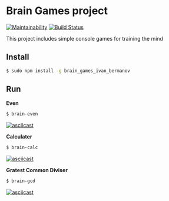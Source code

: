 # Brain Games project

[![Maintainability](https://api.codeclimate.com/v1/badges/2b65af43e7530f978fc8/maintainability)](https://codeclimate.com/github/youngandinnocent/project-lvl1-s474/maintainability)
[![Build Status](https://travis-ci.org/youngandinnocent/project-lvl1-s474.svg?branch=master)](https://travis-ci.org/youngandinnocent/project-lvl1-s474)

This project includes simple console games for training the mind

## Install

```sh
$ sudo npm install -g brain_games_ivan_bermanov
```

## Run

**Even**

```sh
$ brain-even
```
[![asciicast](https://asciinema.org/a/240324.svg)](https://asciinema.org/a/240324)

**Calculater**

```sh
$ brain-calc
```
[![asciicast](https://asciinema.org/a/240585.svg)](https://asciinema.org/a/240585)

**Gratest Common Diviser**

```sh
$ brain-gcd
```
[![asciicast](https://asciinema.org/a/240744.svg)](https://asciinema.org/a/240744)